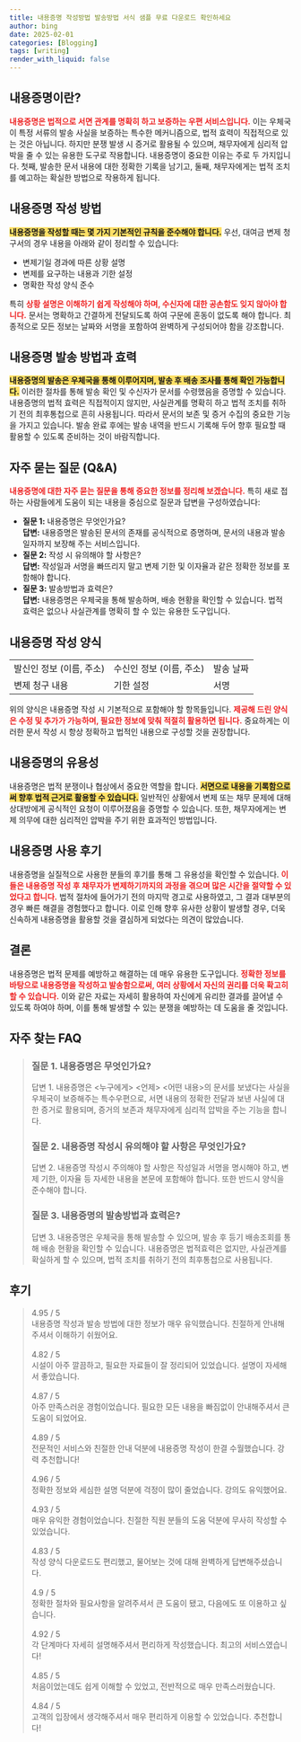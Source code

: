 ```yaml
---
title: 내용증명 작성방법 발송방법 서식 샘플 무료 다운로드 확인하세요
author: bing
date: 2025-02-01
categories: [Blogging]
tags: [writing]
render_with_liquid: false
---
```



<h2 id='내용증명_정의'>내용증명이란?</h2>

<p><b><span style="color: #ee2323;">내용증명은 법적으로 서면 관계를 명확히 하고 보증하는 우편 서비스입니다.</span></b> 이는 우체국이 특정 서류의 발송 사실을 보증하는 특수한 메커니즘으로, 법적 효력이 직접적으로 있는 것은 아닙니다. 하지만 분쟁 발생 시 증거로 활용될 수 있으며, 채무자에게 심리적 압박을 줄 수 있는 유용한 도구로 작용합니다. 내용증명이 중요한 이유는 주로 두 가지입니다. 첫째, 발송한 문서 내용에 대한 정확한 기록을 남기고, 둘째, 채무자에게는 법적 조치를 예고하는 확실한 방법으로 작용하게 됩니다.</p>

<h2 id='내용증명_작성_방법'>내용증명 작성 방법</h2>

<p><b><span style="background-color: #ffe066;">내용증명을 작성할 때는 몇 가지 기본적인 규칙을 준수해야 합니다.</span></b> 우선, 대여금 변제 청구서의 경우 내용을 아래와 같이 정리할 수 있습니다:</p>

<ul>
    <li>변제기일 경과에 따른 상황 설명</li>
    <li>변제를 요구하는 내용과 기한 설정</li>
    <li>명확한 작성 양식 준수</li>
</ul>

<p>특히 <b><span style="color: #ee2323;">상황 설명은 이해하기 쉽게 작성해야 하며, 수신자에 대한 공손함도 잊지 않아야 합니다.</span></b> 문서는 명확하고 간결하게 전달되도록 하여 구문에 혼동이 없도록 해야 합니다. 최종적으로 모든 정보는 날짜와 서명을 포함하여 완벽하게 구성되어야 함을 강조합니다.</p>

<h2 id='내용증명_발송_방법과_효력'>내용증명 발송 방법과 효력</h2>

<p><b><span style="background-color: #ffe066;">내용증명의 발송은 우체국을 통해 이루어지며, 발송 후 배송 조사를 통해 확인 가능합니다.</span></b> 이러한 절차를 통해 발송 확인 및 수신자가 문서를 수령했음을 증명할 수 있습니다. 내용증명의 법적 효력은 직접적이지 않지만, 사실관계를 명확히 하고 법적 조치를 취하기 전의 최후통첩으로 흔히 사용됩니다. 따라서 문서의 보존 및 증거 수집의 중요한 기능을 가지고 있습니다. 발송 완료 후에는 발송 내역을 반드시 기록해 두어 향후 필요할 때 활용할 수 있도록 준비하는 것이 바람직합니다.</p>

<h2 id='자주_묻는_질문'>자주 묻는 질문 (Q&A)</h2>

<p><b><span style="color: #ee2323;">내용증명에 대한 자주 묻는 질문을 통해 중요한 정보를 정리해 보겠습니다.</span></b> 특히 새로 접하는 사람들에게 도움이 되는 내용을 중심으로 질문과 답변을 구성하였습니다:</p>

<ul>
    <li><b>질문 1:</b> 내용증명은 무엇인가요?<br><b>답변:</b> 내용증명은 발송된 문서의 존재를 공식적으로 증명하며, 문서의 내용과 발송 일자까지 보장해 주는 서비스입니다.</li>
    <li><b>질문 2:</b> 작성 시 유의해야 할 사항은?<br><b>답변:</b> 작성일과 서명을 빠뜨리지 말고 변제 기한 및 이자율과 같은 정확한 정보를 포함해야 합니다.</li>
    <li><b>질문 3:</b> 발송방법과 효력은?<br><b>답변:</b> 내용증명은 우체국을 통해 발송하며, 배송 현황을 확인할 수 있습니다. 법적 효력은 없으나 사실관계를 명확히 할 수 있는 유용한 도구입니다.</li>
</ul>

<h2 id='내용증명_작성_양식'>내용증명 작성 양식</h2>

<table>
    <tr>
        <td>발신인 정보 (이름, 주소)</td>
        <td>수신인 정보 (이름, 주소)</td>
        <td>발송 날짜</td>
    </tr>
    <tr>
        <td>변제 청구 내용</td>
        <td>기한 설정</td>
        <td>서명</td>
    </tr>
</table>

<p>위의 양식은 내용증명 작성 시 기본적으로 포함해야 할 항목들입니다. <b><span style="color: #ee2323;">제공해 드린 양식은 수정 및 추가가 가능하며, 필요한 정보에 맞춰 적절히 활용하면 됩니다.</span></b> 중요하게는 이러한 문서 작성 시 항상 정확하고 법적인 내용으로 구성할 것을 권장합니다.</p>

<h2 id='내용증명_유용성'>내용증명의 유용성</h2>

<p>내용증명은 법적 분쟁이나 협상에서 중요한 역할을 합니다. <b><span style="background-color: #ffe066;">서면으로 내용을 기록함으로써 향후 법적 근거로 활용할 수 있습니다.</span></b> 일반적인 상황에서 변제 또는 채무 문제에 대해 상대방에게 공식적인 요청이 이루어졌음을 증명할 수 있습니다. 또한, 채무자에게는 변제 의무에 대한 심리적인 압박을 주기 위한 효과적인 방법입니다.</p>

<h2 id='내용증명_사용_후기'>내용증명 사용 후기</h2>

<p>내용증명을 실질적으로 사용한 분들의 후기를 통해 그 유용성을 확인할 수 있습니다. <b><span style="color: #ee2323;">이들은 내용증명 작성 후 채무자가 변제하기까지의 과정을 겪으며 많은 시간을 절약할 수 있었다고 합니다.</span></b> 법적 절차에 들어가기 전의 마지막 경고로 사용하였고, 그 결과 대부분의 경우 빠른 해결을 경험했다고 합니다. 이로 인해 향후 유사한 상황이 발생할 경우, 더욱 신속하게 내용증명을 활용할 것을 결심하게 되었다는 의견이 많았습니다.</p>

<h2 id='결론'>결론</h2>

<p>내용증명은 법적 문제를 예방하고 해결하는 데 매우 유용한 도구입니다. <b><span style="color: #ee2323;">정확한 정보를 바탕으로 내용증명을 작성하고 발송함으로써, 여러 상황에서 자신의 권리를 더욱 확고히 할 수 있습니다.</span></b> 이와 같은 자료는 자세히 활용하여 자신에게 유리한 결과를 끌어낼 수 있도록 하여야 하며, 이를 통해 발생할 수 있는 분쟁을 예방하는 데 도움을 줄 것입니다.</p>


<h2 id='자주_찾는_FAQ'>자주 찾는 FAQ</h2>
<div itemscope="" itemtype="https://schema.org/FAQPage"> 
<blockquote> 
<div itemscope="" itemprop="mainEntity" itemtype="https://schema.org/Question"> 
<h3 itemprop="name">질문 1. 내용증명은 무엇인가요?</h3> 
<div itemscope="" itemprop="acceptedAnswer" itemtype="https://schema.org/Answer"> 
<span itemprop="text"> 
<p>답변 1. 내용증명은 <누구에게> <언제> <어떤 내용>의 문서를 보냈다는 사실을 우체국이 보증해주는 특수우편으로, 서면 내용의 정확한 전달과 보낸 사실에 대한 증거로 활용되며, 증거의 보존과 채무자에게 심리적 압박을 주는 기능을 합니다.</p> 
</span> 
</div> 
</div> 

<div itemscope="" itemprop="mainEntity" itemtype="https://schema.org/Question"> 
<h3 itemprop="name">질문 2. 내용증명 작성시 유의해야 할 사항은 무엇인가요?</h3> 
<div itemscope="" itemprop="acceptedAnswer" itemtype="https://schema.org/Answer"> 
<span itemprop="text"> 
<p>답변 2. 내용증명 작성시 주의해야 할 사항은 작성일과 서명을 명시해야 하고, 변제 기한, 이자율 등 자세한 내용을 본문에 포함해야 합니다. 또한 반드시 양식을 준수해야 합니다.</p> 
</span> 
</div> 
</div> 

<div itemscope="" itemprop="mainEntity" itemtype="https://schema.org/Question"> 
<h3 itemprop="name">질문 3. 내용증명의 발송방법과 효력은?</h3> 
<div itemscope="" itemprop="acceptedAnswer" itemtype="https://schema.org/Answer"> 
<span itemprop="text"> 
<p>답변 3. 내용증명은 우체국을 통해 발송할 수 있으며, 발송 후 등기 배송조회를 통해 배송 현황을 확인할 수 있습니다. 내용증명은 법적효력은 없지만, 사실관계를 확실하게 할 수 있으며, 법적 조치를 취하기 전의 최후통첩으로 사용됩니다.</p> 
</span> 
</div> 
</div> 
</blockquote> 
</div>
<h2 id='후기'>후기</h2>
<div itemscope itemtype="https://schema.org/Product">
  <blockquote>
  <div itemprop="review" itemscope itemtype="https://schema.org/Review">
      <div itemprop="reviewRating" itemscope itemtype="https://schema.org/Rating"> <span itemprop="ratingValue">4.95</span> / <span itemprop="bestRating">5</span> </div>
      <span itemprop="reviewBody">내용증명 작성과 발송 방법에 대한 정보가 매우 유익했습니다. 친절하게 안내해주셔서 이해하기 쉬웠어요.</span>
  </div>
  <br>
  <div itemprop="review" itemscope itemtype="https://schema.org/Review">
      <div itemprop="reviewRating" itemscope itemtype="https://schema.org/Rating"> <span itemprop="ratingValue">4.82</span> / <span itemprop="bestRating">5</span> </div>
      <span itemprop="reviewBody">시설이 아주 깔끔하고, 필요한 자료들이 잘 정리되어 있었습니다. 설명이 자세해서 좋았습니다.</span>
  </div>
  <br>
  <div itemprop="review" itemscope itemtype="https://schema.org/Review">
      <div itemprop="reviewRating" itemscope itemtype="https://schema.org/Rating"> <span itemprop="ratingValue">4.87</span> / <span itemprop="bestRating">5</span> </div>
      <span itemprop="reviewBody">아주 만족스러운 경험이었습니다. 필요한 모든 내용을 빠짐없이 안내해주셔서 큰 도움이 되었어요.</span>
  </div>
  <br>
  <div itemprop="review" itemscope itemtype="https://schema.org/Review">
      <div itemprop="reviewRating" itemscope itemtype="https://schema.org/Rating"> <span itemprop="ratingValue">4.89</span> / <span itemprop="bestRating">5</span> </div>
      <span itemprop="reviewBody">전문적인 서비스와 친절한 안내 덕분에 내용증명 작성이 한결 수월했습니다. 강력 추천합니다!</span>
  </div>
  <br>
  <div itemprop="review" itemscope itemtype="https://schema.org/Review">
      <div itemprop="reviewRating" itemscope itemtype="https://schema.org/Rating"> <span itemprop="ratingValue">4.96</span> / <span itemprop="bestRating">5</span> </div>
      <span itemprop="reviewBody">정확한 정보와 세심한 설명 덕분에 걱정이 많이 줄었습니다. 강의도 유익했어요.</span>
  </div>
  <br>
  <div itemprop="review" itemscope itemtype="https://schema.org/Review">
      <div itemprop="reviewRating" itemscope itemtype="https://schema.org/Rating"> <span itemprop="ratingValue">4.93</span> / <span itemprop="bestRating">5</span> </div>
      <span itemprop="reviewBody">매우 유익한 경험이었습니다. 친절한 직원 분들의 도움 덕분에 무사히 작성할 수 있었습니다.</span>
  </div>
  <br>
  <div itemprop="review" itemscope itemtype="https://schema.org/Review">
      <div itemprop="reviewRating" itemscope itemtype="https://schema.org/Rating"> <span itemprop="ratingValue">4.83</span> / <span itemprop="bestRating">5</span> </div>
      <span itemprop="reviewBody">작성 양식 다운로드도 편리했고, 물어보는 것에 대해 완벽하게 답변해주셨습니다.</span>
  </div>
  <br>
  <div itemprop="review" itemscope itemtype="https://schema.org/Review">
      <div itemprop="reviewRating" itemscope itemtype="https://schema.org/Rating"> <span itemprop="ratingValue">4.9</span> / <span itemprop="bestRating">5</span> </div>
      <span itemprop="reviewBody">정확한 절차와 필요사항을 알려주셔서 큰 도움이 됐고, 다음에도 또 이용하고 싶습니다.</span>
  </div>
  <br>
  <div itemprop="review" itemscope itemtype="https://schema.org/Review">
      <div itemprop="reviewRating" itemscope itemtype="https://schema.org/Rating"> <span itemprop="ratingValue">4.92</span> / <span itemprop="bestRating">5</span> </div>
      <span itemprop="reviewBody">각 단계마다 자세히 설명해주셔서 편리하게 작성했습니다. 최고의 서비스였습니다!</span>
  </div>
  <br>
  <div itemprop="review" itemscope itemtype="https://schema.org/Review">
      <div itemprop="reviewRating" itemscope itemtype="https://schema.org/Rating"> <span itemprop="ratingValue">4.85</span> / <span itemprop="bestRating">5</span> </div>
      <span itemprop="reviewBody">처음이었는데도 쉽게 이해할 수 있었고, 전반적으로 매우 만족스러웠습니다.</span>
  </div>
  <br>
  <div itemprop="review" itemscope itemtype="https://schema.org/Review">
      <div itemprop="reviewRating" itemscope itemtype="https://schema.org/Rating"> <span itemprop="ratingValue">4.84</span> / <span itemprop="bestRating">5</span> </div>
      <span itemprop="reviewBody">고객의 입장에서 생각해주셔서 매우 편리하게 이용할 수 있었습니다. 추천합니다!</span>
  </div>
  </blockquote>
</div>
